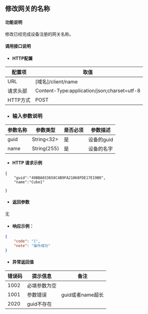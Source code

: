 ## 修改网关的名称

#### 功能说明

修改已经完成设备注册的网关名称。

#### 调用接口说明

* #### HTTP配置

| 配置项 | 取值 |
| --- | --- |
| URL | \[域名\]/client/name |
| 请求头部 | Content-Type:application/json;charset=utf-8 |
| HTTP方式 | POST |

* ### 输入参数说明

| 参数名称 | 参数类型 | 是否必须 | 参数描述 |
| --- | --- | --- | --- |
| guid | String&lt;32&gt; | 是 | 设备的guid |
| name | String\(255\) | 是 | 设备的名字 |

* #### HTTP 请求示例

```
{
    "guid":"49BBA033658C4B9FA21068FDE17E19B0",
    "name":"Cube1"

}
```

* #### 返回参数

无

* #### 响应示例：

```json
{
    "code": "1",
    "note": "操作成功"
}
```

* #### 异常返回值

| 错误码 | 提示信息 | 备注 |
| --- | --- | --- |
| 1002 | 必填参数为空 |  |
| 1001 | 参数错误 | guid或者name超长 |
| 2020 | guid不存在 |  |



